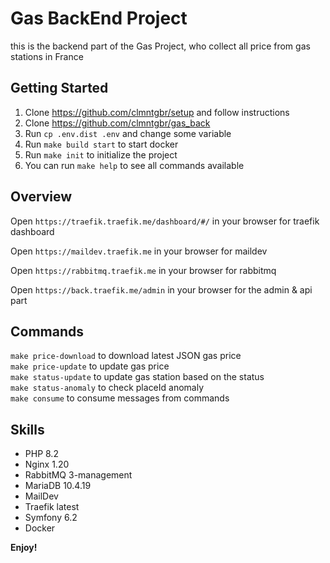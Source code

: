 # Gas BackEnd Project

this is the backend part of the Gas Project, who collect all price from gas stations in France

## Getting Started

1. Clone https://github.com/clmntgbr/setup and follow instructions
2. Clone https://github.com/clmntgbr/gas_back
3. Run `cp .env.dist .env` and change some variable
4. Run `make build start` to start docker
5. Run `make init` to initialize the project
6. You can run `make help` to see all commands available

## Overview

Open `https://traefik.traefik.me/dashboard/#/` in your browser for traefik dashboard

Open `https://maildev.traefik.me` in your browser for maildev

Open `https://rabbitmq.traefik.me` in your browser for rabbitmq

Open `https://back.traefik.me/admin` in your browser for the admin & api part

## Commands

`make price-download` to download latest JSON gas price  
`make price-update` to update gas price  
`make status-update` to update gas station based on the status  
`make status-anomaly` to check placeId anomaly  
`make consume` to consume messages from commands  

## Skills

* PHP 8.2
* Nginx 1.20
* RabbitMQ 3-management
* MariaDB 10.4.19
* MailDev
* Traefik latest
* Symfony 6.2
* Docker

**Enjoy!**
